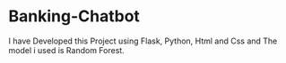 # Banking-Chatbot
I have Developed this Project using Flask, Python, Html and Css and The model i used is Random Forest.

